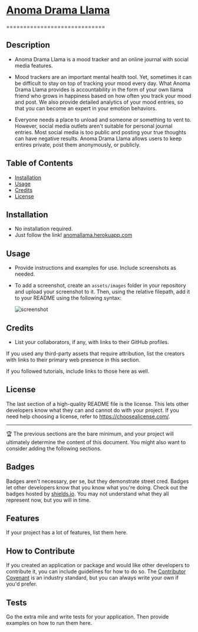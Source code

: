 # [Anoma Drama Llama](anomallama.herokuapp.com)

=============================

## Description

- Anoma Drama Llama is a mood tracker and an online journal with social media features.

- Mood trackers are an important mental health tool. Yet, sometimes it can be difficult to stay on top of tracking your mood every day. What Anoma Drama Llama provides is accountability in the form of your own llama friend who grows in happiness based on how often you track your mood and post. We also provide detailed analytics of your mood entries, so that you can become an expert in your emotion behaviors.

- Everyone needs a place to unload and someone or something to vent to. However, social media outlets aren't suitable for personal journal entries. Most social media is too public and posting your true thoughts can have negative results. Anoma Drama Llama allows users to keep entires private, post them anonymously, or publicly.

## Table of Contents

- [Installation](#installation)
- [Usage](#usage)
- [Credits](#credits)
- [License](#license)

## Installation

- No installation required.
- Just follow the link! [anomallama.herokuapp.com](anomallama.herokuapp.comm)

## Usage

- Provide instructions and examples for use. Include screenshots as
  needed.

- To add a screenshot, create an `assets/images` folder in your
  repository and upload your screenshot to it. Then, using the
  relative filepath, add it to your README using the following syntax:

  ![screenshot]()

## Credits

- List your collaborators, if any, with links to their GitHub
  profiles.

If you used any third-party assets that require attribution, list the
creators with links to their primary web presence in this section.

If you followed tutorials, include links to those here as well.

## License

The last section of a high-quality README file is the license. This lets
other developers know what they can and cannot do with your project. If
you need help choosing a license, refer to
<https://choosealicense.com/>.

---

🏆 The previous sections are the bare minimum, and your project will
ultimately determine the content of this document. You might also want
to consider adding the following sections.

## Badges

Badges aren't necessary, per se, but they demonstrate street cred.
Badges let other developers know that you know what you're doing. Check
out the badges hosted by [shields.io](https://shields.io/). You may not
understand what they all represent now, but you will in time.

## Features

If your project has a lot of features, list them here.

## How to Contribute

If you created an application or package and would like other developers
to contribute it, you can include guidelines for how to do so. The
[Contributor Covenant](https://www.contributor-covenant.org/) is an
industry standard, but you can always write your own if you'd prefer.

## Tests

Go the extra mile and write tests for your application. Then provide
examples on how to run them here.
